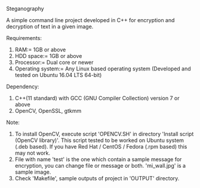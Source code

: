 Steganography

A simple command line project developed in C++ for encryption and decryption of text in a given image.

Requirements: 
1) RAM:= 1GB or above
2) HDD space:= 1GB or above
3) Processor:= Dual core or newer
4) Operating system:= Any Linux based operating system (Developed and tested on Ubuntu 16.04 LTS 64-bit)

Dependency: 
1) C++(11 standard) with GCC (GNU Compiler Collection) version 7 or above
2) OpenCV, OpenSSL, gtkmm

Note: 
1) To install OpenCV, execute script 'OPENCV.SH' in directory 'Install script (OpenCV library)'. This script tested to be worked on Ubuntu system (.deb based). If you have Red Hat / CentOS / Fedora (.rpm based) this may not work.
2) File with name 'test' is the one which contain a sample message for encryption, you can change file or message or both. 'mi_wall.jpg' is a sample image.
3) Check 'Makefile', sample outputs of project in 'OUTPUT' directory.
